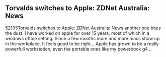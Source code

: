 <article><h2>Torvalds switches to Apple: ZDNet Australia: News</h2><time><span class="day">5</span><span class="month">2</span><span class="year">105</span></time><a href="http://www.zdnet.com.au/news/0,39023165,39183867,00.htm">Torvalds switches to Apple: ZDNet Australia: News</a> another one bites the dust. I have worked on apple for over 15 years, most of which in a windows office setting. Since a few months more and more macs show up in the workplace. It feels good to be right....Apple has grown to be a really powerfull workstation, even the portable ones like my powerbook g4...</article>